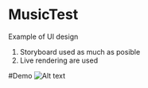 # MusicTest
Example of UI design

1. Storyboard used as much as posible
2. Live rendering are used

#Demo
![Alt text](Demo.gif?raw=true)
